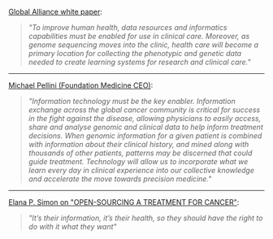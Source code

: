 [Global Alliance white paper](http://www.sanger.ac.uk/about/press/assets/130605-white-paper.pdf):
> _"To improve human health, data resources and informatics capabilities must be enabled for use in clinical care. Moreover, as genome sequencing moves into the clinic, health care will become a primary location for collecting the phenotypic and genetic data needed to create learning systems for research and clinical care."_


---


[Michael Pellini (Foundation Medicine CEO)](http://forumblog.org/2014/01/genomics-big-data-revolutionizing-cancer-care/):
> _"Information technology must be the key enabler. Information exchange across the global cancer community is critical for success in the fight against the disease, allowing physicians to easily access, share and analyse genomic and clinical data to help inform treatment decisions. When genomic information for a given patient is combined with information about their clinical history, and mined along with thousands of other patients, patterns may be discerned that could guide treatment. Technology will allow us to incorporate what we learn every day in clinical experience into our collective knowledge and accelerate the move towards precision medicine."_


---


[Elana P. Simon on "OPEN-SOURCING A TREATMENT FOR CANCER"](http://www.newyorker.com/online/blogs/elements/2014/02/open-sourcing-cancer.html):
> _"It’s their information, it’s their health, so they should have the right to do with it what they want"_